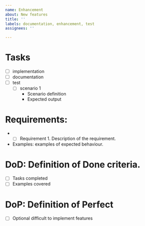 ```yaml
---
name: Enhancement
about: New features
title: ''
labels: documentation, enhancement, test
assignees: ''

---
```


# Tasks
- [ ] implementation
- [ ] documentation
- [ ] test
  - [ ] scenario 1
    * Scenario definition
    * Expected output

# Requirements:
* - [ ] Requirement 1. Description of the requirement.
* Examples: examples of expected behaviour.

# DoD: Definition of Done criteria.
- [ ] Tasks completed
- [ ] Examples covered

# DoP: Definition of Perfect
- [ ] Optional difficult to implement features
